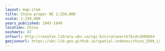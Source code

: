 ```yaml
---
layout: map-item 
title: China proper NE 1:250,000
scale: 1:250,000
years_published: 1945-1949
location: China
nosheets: 67
infourl: http://resolve.library.ubc.ca/cgi-bin/catsearch?bid=2808664
geojsonurl: https://ubc-lib-geo.github.io/spatial-indexes/china_250k_L531.geojson
---
```

